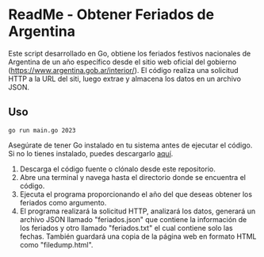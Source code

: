 # ReadMe - Obtener Feriados de Argentina

Este script desarrollado en Go, obtiene los feriados festivos nacionales de Argentina de un año específico desde el sitio web oficial del gobierno (https://www.argentina.gob.ar/interior/). El código realiza una solicitud HTTP a la URL del siti, luego extrae y almacena los datos en un archivo JSON.

## Uso

``` go run main.go 2023 ```


Asegúrate de tener Go instalado en tu sistema antes de ejecutar el código. Si no lo tienes instalado, puedes descargarlo [aquí](https://golang.org/dl/).

1. Descarga el código fuente o clónalo desde este repositorio.
2. Abre una terminal y navega hasta el directorio donde se encuentra el código.
3. Ejecuta el programa proporcionando el año del que deseas obtener los feriados como argumento. 
4. El programa realizará la solicitud HTTP, analizará los datos, generará un archivo JSON llamado "feriados.json" que contiene la información de los feriados y otro llamado "feriados.txt" el cual contiene solo las fechas. También guardará una copia de la página web en formato HTML como "filedump.html".


